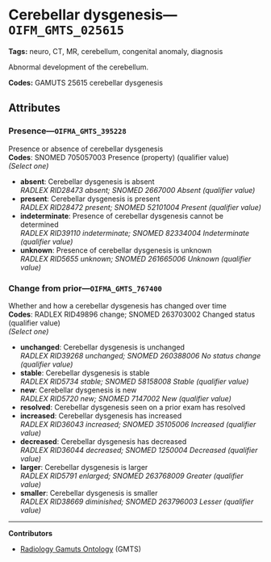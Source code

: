 # Cerebellar dysgenesis—`OIFM_GMTS_025615`

**Tags:** neuro, CT, MR, cerebellum, congenital anomaly, diagnosis

Abnormal development of the cerebellum.

**Codes:** GAMUTS 25615 cerebellar dysgenesis

## Attributes

### Presence—`OIFMA_GMTS_395228`

Presence or absence of cerebellar dysgenesis  
**Codes**: SNOMED 705057003 Presence (property) (qualifier value)  
*(Select one)*

- **absent**: Cerebellar dysgenesis is absent  
_RADLEX RID28473 absent; SNOMED 2667000 Absent (qualifier value)_
- **present**: Cerebellar dysgenesis is present  
_RADLEX RID28472 present; SNOMED 52101004 Present (qualifier value)_
- **indeterminate**: Presence of cerebellar dysgenesis cannot be determined  
_RADLEX RID39110 indeterminate; SNOMED 82334004 Indeterminate (qualifier value)_
- **unknown**: Presence of cerebellar dysgenesis is unknown  
_RADLEX RID5655 unknown; SNOMED 261665006 Unknown (qualifier value)_

### Change from prior—`OIFMA_GMTS_767400`

Whether and how a cerebellar dysgenesis has changed over time  
**Codes**: RADLEX RID49896 change; SNOMED 263703002 Changed status (qualifier value)  
*(Select one)*

- **unchanged**: Cerebellar dysgenesis is unchanged  
_RADLEX RID39268 unchanged; SNOMED 260388006 No status change (qualifier value)_
- **stable**: Cerebellar dysgenesis is stable  
_RADLEX RID5734 stable; SNOMED 58158008 Stable (qualifier value)_
- **new**: Cerebellar dysgenesis is new  
_RADLEX RID5720 new; SNOMED 7147002 New (qualifier value)_
- **resolved**: Cerebellar dysgenesis seen on a prior exam has resolved  
- **increased**: Cerebellar dysgenesis has increased  
_RADLEX RID36043 increased; SNOMED 35105006 Increased (qualifier value)_
- **decreased**: Cerebellar dysgenesis has decreased  
_RADLEX RID36044 decreased; SNOMED 1250004 Decreased (qualifier value)_
- **larger**: Cerebellar dysgenesis is larger  
_RADLEX RID5791 enlarged; SNOMED 263768009 Greater (qualifier value)_
- **smaller**: Cerebellar dysgenesis is smaller  
_RADLEX RID38669 diminished; SNOMED 263796003 Lesser (qualifier value)_

---

**Contributors**

- [Radiology Gamuts Ontology](https://gamuts.net/) (GMTS)